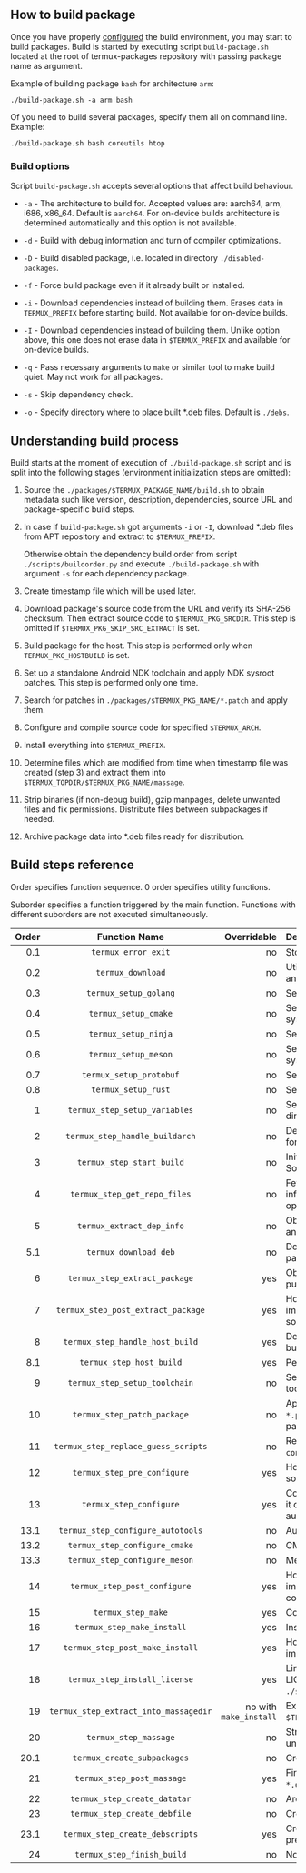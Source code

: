 ## How to build package

Once you have properly [configured](https://github.com/termux/termux-packages/wiki/Build-environment)
the build environment, you may start to build packages. Build is started by
executing script `build-package.sh` located at the root of termux-packages
repository with passing package name as argument.

Example of building package `bash` for architecture `arm`:
```
./build-package.sh -a arm bash
```

Of you need to build several packages, specify them all on command line.
Example:
```
./build-package.sh bash coreutils htop
```

### Build options

Script `build-package.sh` accepts several options that affect build behaviour.

- `-a` - The architecture to build for. Accepted values are: aarch64, arm, i686,
  x86_64. Default is `aarch64`. For on-device builds architecture is determined
  automatically and this option is not available.

- `-d` - Build with debug information and turn of compiler optimizations.

- `-D` - Build disabled package, i.e. located in directory `./disabled-packages`.

- `-f` - Force build package even if it already built or installed.

- `-i` - Download dependencies instead of building them. Erases data in
  `TERMUX_PREFIX` before starting build. Not available for on-device builds.

- `-I` - Download dependencies instead of building them. Unlike option above,
  this one does not erase data in `$TERMUX_PREFIX` and available for on-device
  builds.

- `-q` - Pass necessary arguments to `make` or similar tool to make build quiet.
  May not work for all packages.

- `-s` - Skip dependency check.

- `-o` - Specify directory where to place built \*.deb files. Default is
  `./debs`.

## Understanding build process

Build starts at the moment of execution of `./build-package.sh` script and is
split into the following stages (environment initialization steps are omitted):

1. Source the `./packages/$TERMUX_PACKAGE_NAME/build.sh` to obtain metadata such
   like version, description, dependencies, source URL and package-specific
   build steps.

2. In case if `build-package.sh` got arguments `-i` or `-I`, download \*.deb
   files from APT repository and extract to `$TERMUX_PREFIX`.

   Otherwise obtain the dependency build order from script `./scripts/buildorder.py`
   and execute `./build-package.sh` with argument `-s` for each dependency package.

3. Create timestamp file which will be used later.

4. Download package's source code from the URL and verify its SHA-256 checksum.
   Then extract source code to `$TERMUX_PKG_SRCDIR`. This step is omitted if
   `$TERMUX_PKG_SKIP_SRC_EXTRACT` is set.

5. Build package for the host. This step is performed only when
   `TERMUX_PKG_HOSTBUILD` is set.

6. Set up a standalone Android NDK toolchain and apply NDK sysroot patches.
   This step is performed only one time.

7. Search for patches in `./packages/$TERMUX_PKG_NAME/*.patch` and apply them.

8. Configure and compile source code for specified `$TERMUX_ARCH`.

9. Install everything into `$TERMUX_PREFIX`.

10. Determine files which are modified from time when timestamp file was created
    (step 3) and extract them into `$TERMUX_TOPDIR/$TERMUX_PKG_NAME/massage`.

11. Strip binaries (if non-debug build), gzip manpages, delete unwanted files
    and fix permissions. Distribute files between subpackages if needed.

12. Archive package data into \*.deb files ready for distribution.

## Build steps reference

Order specifies function sequence. 0 order specifies utility functions.

Suborder specifies a function triggered by the main function. Functions with
different suborders are not executed simultaneously.

| Order | Function Name | Overridable | Description |
| -----:|:-------------:| -----------:|:----------- |
| 0.1   | `termux_error_exit` | no | Stop script and output error. |
| 0.2   | `termux_download` | no | Utility function to download any file. |
| 0.3   | `termux_setup_golang` | no | Setup Go Build environment. |
| 0.4   | `termux_setup_cmake` | no | Setup CMake configure system. |
| 0.5   | `termux_setup_ninja` | no | Setup Ninja make system. |
| 0.6   | `termux_setup_meson` | no | Setup Meson configure system. |
| 0.7   | `termux_setup_protobuf` | no | Setup Protobuf compiler. |
| 0.8   | `termux_setup_rust` | no | Setup Cargo Build. |
| 1     | `termux_step_setup_variables` | no | Setup essential variables like directory locations and flags. |
| 2     | `termux_step_handle_buildarch` | no | Determine architecture to build for. |
| 3     | `termux_step_start_build` | no | Initialize build environment. Source package's `build.sh`. |
| 4     | `termux_step_get_repo_files` | no | Fetch APT packages information when `-i` or `-I` option was supplied. |
| 5     | `termux_extract_dep_info` | no | Obtain package architecture and version for downloading. |
| 5.1   | `termux_download_deb` | no | Download dependency `*.deb` packages for installation. |
| 6     | `termux_step_extract_package` | yes | Obtain package sources and put them to relevant directory. |
| 7     | `termux_step_post_extract_package` | yes | Hook to run commands immediately after extracting sources. |
| 8     | `termux_step_handle_host_build` | yes | Determine whether a host build is required. |
| 8.1   | `termux_step_host_build` | yes | Perform a host build. |
| 9     | `termux_step_setup_toolchain` | no | Setup NDK standalone toolchain. |
| 10    | `termux_step_patch_package` | no | Apply to source code all `*.patch` files located in package's directory. |
| 11    | `termux_step_replace_guess_scripts` | no | Replace `config.sub` and `config.guess` scripts. |
| 12    | `termux_step_pre_configure` | yes | Hook to run commands before source configuration. |
| 13    | `termux_step_configure` | yes | Configure sources. By default, it determines build system automatically. |
| 13.1  | `termux_step_configure_autotools` | no | Autotools build configuration. |
| 13.2  | `termux_step_configure_cmake` | no | CMake build configuration. |
| 13.3  | `termux_step_configure_meson` | no | Meson build configuration. |
| 14    | `termux_step_post_configure` | yes | Hook to run commands immediately after configuration. |
| 15    | `termux_step_make` | yes | Compile the source code. |
| 16    | `termux_step_make_install` | yes | Install the compiled artifacts. |
| 17    | `termux_step_post_make_install` | yes | Hook to run commands immediately after installation. |
| 18    | `termux_step_install_license` | yes | Link or copy package-specific LICENSE to `./share/doc/$TERMUX_PKG_NAME`. |
| 19    | `termux_step_extract_into_massagedir` | no with `make_install` | Extract files modified in `$TERMUX_PREFIX`. |
| 20    | `termux_step_massage` | no | Strip binaries, remove unneeded files. |
| 20.1  | `termux_create_subpackages` | no | Creates all subpackages. |
| 21    | `termux_step_post_massage` | yes | Final hook before creating `*.deb` file(s). |
| 22    | `termux_step_create_datatar` | no | Archive package files. |
| 23    | `termux_step_create_debfile` | no | Create `*.deb` package. |
| 23.1  | `termux_step_create_debscripts` | yes | Create maintainer scripts, e.g. pre/post installation hooks. |
| 24    | `termux_step_finish_build` | no | Notification of finish. |
